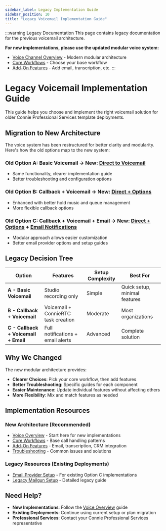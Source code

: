 ```yaml
---
sidebar_label: Legacy Implementation Guide
sidebar_position: 10
title: "Legacy Voicemail Implementation Guide"
---
```


:::warning Legacy Documentation
This page contains legacy documentation for the previous voicemail architecture. 

**For new implementations, please use the updated modular voice system:**
- [Voice Channel Overview](./overview) - Modern modular architecture
- [Core Workflows](/developers/building/feature-management/channels/voice/workflows/) - Choose your base workflow
- [Add-On Features](/developers/building/feature-management/channels/voice/add-ons/) - Add email, transcription, etc.
:::

# Legacy Voicemail Implementation Guide

This guide helps you choose and implement the right voicemail solution for older Connie Professional Services template deployments.

## Migration to New Architecture

The voice system has been restructured for better clarity and modularity. Here's how the old options map to the new system:

### Old Option A: Basic Voicemail → New: [Direct to Voicemail](/developers/building/feature-management/channels/voice/workflows/voicemail-only)
- Same functionality, clearer implementation guide
- Better troubleshooting and configuration options

### Old Option B: Callback + Voicemail → New: [Direct + Options](/developers/building/feature-management/channels/voice/workflows/direct-with-options)
- Enhanced with better hold music and queue management
- More flexible callback options

### Old Option C: Callback + Voicemail + Email → New: [Direct + Options](/developers/building/feature-management/channels/voice/workflows/direct-with-options) + [Email Notifications](/developers/building/feature-management/channels/voice/add-ons/email-notifications)
- Modular approach allows easier customization  
- Better email provider options and setup guides

## Legacy Decision Tree

| Option | Features | Setup Complexity | Best For |
|--------|----------|------------------|----------|
| **A - Basic Voicemail** | Studio recording only | Simple | Quick setup, minimal features |
| **B - Callback + Voicemail** | Voicemail + ConnieRTC task creation | Moderate | Most organizations |
| **C - Callback + Voicemail + Email** | Full notifications + email alerts | Advanced | Complete solution |

## Why We Changed

The new modular architecture provides:
- **Clearer Choices**: Pick your core workflow, then add features
- **Better Troubleshooting**: Specific guides for each component
- **Easier Maintenance**: Update individual features without affecting others
- **More Flexibility**: Mix and match features as needed

## Implementation Resources

### New Architecture (Recommended)
- [Voice Overview](./overview) - Start here for new implementations
- [Core Workflows](/developers/building/feature-management/channels/voice/workflows/) - Base call handling patterns
- [Add-On Features](/developers/building/feature-management/channels/voice/add-ons/) - Email, transcription, CRM integration
- [Troubleshooting](./troubleshooting/) - Common issues and solutions

### Legacy Resources (Existing Deployments)
- [Email Provider Setup](./voicemail/) - For existing Option C implementations
- [Legacy Mailgun Setup](./voicemail/email-providers/mailgun-setup) - Detailed legacy guide

## Need Help?

- **New Implementations**: Follow the [Voice Overview](./overview) guide
- **Existing Deployments**: Continue using current setup or plan migration
- **Professional Services**: Contact your Connie Professional Services representative